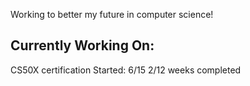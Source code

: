 Working to better my future in computer science!




Currently Working On:
----
CS50X certification 
  Started: 6/15
  2/12 weeks completed

<!---
NeptuneVoid/NeptuneVoid is a ✨ special ✨ repository because its `README.md` (this file) appears on your GitHub profile.
You can click the Preview link to take a look at your changes.
--->
